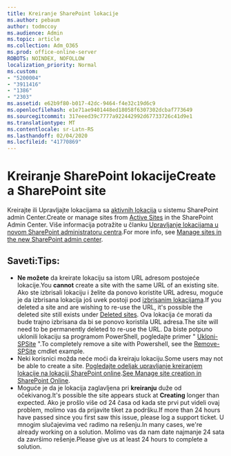 ```yaml
---
title: Kreiranje SharePoint lokacije
ms.author: pebaum
author: todmccoy
ms.audience: Admin
ms.topic: article
ms.collection: Adm_O365
ms.prod: office-online-server
ROBOTS: NOINDEX, NOFOLLOW
localization_priority: Normal
ms.custom:
- "5200004"
- "3911416"
- "1386"
- "2303"
ms.assetid: e62b9f80-b017-42dc-9464-f4e32c19d6c9
ms.openlocfilehash: e1e71ae9401448ed18058f6307302dcbaf773649
ms.sourcegitcommit: 317eeed39c7777a922442992d67733726c41d9e1
ms.translationtype: MT
ms.contentlocale: sr-Latn-RS
ms.lasthandoff: 02/04/2020
ms.locfileid: "41770869"
---
```

# <a name="create-a-sharepoint-site"></a><span data-ttu-id="2963f-102">Kreiranje SharePoint lokacije</span><span class="sxs-lookup"><span data-stu-id="2963f-102">Create a SharePoint site</span></span>

<span data-ttu-id="2963f-103">Kreirajte ili Upravljajte lokacijama sa [aktivnih lokacija](https://admin.microsoft.com/sharepoint?page=sitemanagement&modern=true) u sistemu SharePoint admin Center.</span><span class="sxs-lookup"><span data-stu-id="2963f-103">Create or manage sites from [Active Sites](https://admin.microsoft.com/sharepoint?page=sitemanagement&modern=true) in the SharePoint Admin Center.</span></span> <span data-ttu-id="2963f-104">Više informacija potražite u članku [Upravljanje lokacijama u novom SharePoint administratoru centra](https://docs.microsoft.com/sharepoint/manage-site-creation).</span><span class="sxs-lookup"><span data-stu-id="2963f-104">For more info, see [Manage sites in the new SharePoint admin center](https://docs.microsoft.com/sharepoint/manage-site-creation).</span></span> 

## <a name="tips"></a><span data-ttu-id="2963f-105">Saveti:</span><span class="sxs-lookup"><span data-stu-id="2963f-105">Tips:</span></span>

- <span data-ttu-id="2963f-106">**Ne možete** da kreirate lokaciju sa istom URL adresom postojeće lokacije.</span><span class="sxs-lookup"><span data-stu-id="2963f-106">You **cannot** create a site with the same URL of an existing site.</span></span> <span data-ttu-id="2963f-107">Ako ste izbrisali lokaciju i želite da ponovo koristite URL adresu, moguće je da izbrisana lokacija još uvek postoji pod [izbrisanim lokacijama](https://admin.microsoft.com/sharepoint?page=recyclebin&modern=true).</span><span class="sxs-lookup"><span data-stu-id="2963f-107">If you deleted a site and are wishing to re-use the URL, it's possible the deleted site still exists under [Deleted sites](https://admin.microsoft.com/sharepoint?page=recyclebin&modern=true).</span></span> <span data-ttu-id="2963f-108">Ova lokacija će morati da bude trajno izbrisana da bi se ponovo koristila URL adresa.</span><span class="sxs-lookup"><span data-stu-id="2963f-108">The site will need to be permanently deleted to re-use the URL.</span></span> <span data-ttu-id="2963f-109">Da biste potpuno uklonili lokaciju sa programom PowerShell, pogledajte primer " [Ukloni-SPSite](https://docs.microsoft.com/sharepoint/manage-sites-in-new-admin-center#delete-a-site) ".</span><span class="sxs-lookup"><span data-stu-id="2963f-109">To completely remove a site with Powershell, see the [Remove-SPSite](https://docs.microsoft.com/sharepoint/manage-sites-in-new-admin-center#delete-a-site) cmdlet example.</span></span>
- <span data-ttu-id="2963f-110">Neki korisnici možda neće moći da kreiraju lokaciju.</span><span class="sxs-lookup"><span data-stu-id="2963f-110">Some users may not be able to create a site.</span></span> <span data-ttu-id="2963f-111">[Pogledajte odeljak upravljanje kreiranjem lokacije na lokaciji SharePoint online](https://docs.microsoft.com/sharepoint/manage-site-creation).</span><span class="sxs-lookup"><span data-stu-id="2963f-111">[See Manage site creation in SharePoint Online](https://docs.microsoft.com/sharepoint/manage-site-creation).</span></span>
- <span data-ttu-id="2963f-112">Moguće je da je lokacija zaglavljena pri **kreiranju** duže od očekivanog.</span><span class="sxs-lookup"><span data-stu-id="2963f-112">It's possible the site appears stuck at **Creating** longer than expected.</span></span> <span data-ttu-id="2963f-113">Ako je prošlo više od 24 časa od kada ste prvi put videli ovaj problem, molimo vas da prijavite tiket za podršku.</span><span class="sxs-lookup"><span data-stu-id="2963f-113">If more than 24 hours have passed since you first saw this issue, please log a support ticket.</span></span> <span data-ttu-id="2963f-114">U mnogim slučajevima već radimo na rešenju.</span><span class="sxs-lookup"><span data-stu-id="2963f-114">In many cases, we're already working on a solution.</span></span> <span data-ttu-id="2963f-115">Molimo vas da nam date najmanje 24 sata da završimo rešenje.</span><span class="sxs-lookup"><span data-stu-id="2963f-115">Please give us at least 24 hours to complete a solution.</span></span>

